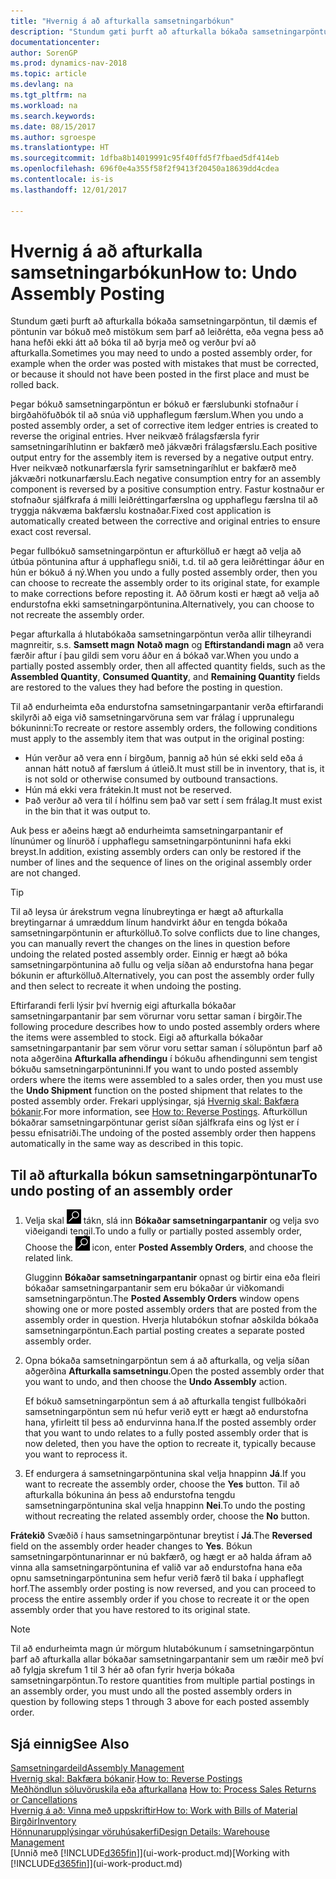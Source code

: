 ```yaml
---
title: "Hvernig á að afturkalla samsetningarbókun"
description: "Stundum gæti þurft að afturkalla bókaða samsetningarpöntun, til dæmis ef pöntunin var bókuð með mistökum sem þarf að leiðrétta, eða vegna þess að hana hefði ekki átt að bóka til að byrja með og verður því að afturkalla."
documentationcenter: 
author: SorenGP
ms.prod: dynamics-nav-2018
ms.topic: article
ms.devlang: na
ms.tgt_pltfrm: na
ms.workload: na
ms.search.keywords: 
ms.date: 08/15/2017
ms.author: sgroespe
ms.translationtype: HT
ms.sourcegitcommit: 1dfba8b14019991c95f40ffd5f7fbaed5df414eb
ms.openlocfilehash: 696f0e4a355f58f2f9413f20450a18639dd4cdea
ms.contentlocale: is-is
ms.lasthandoff: 12/01/2017

---
```

# <a name="how-to-undo-assembly-posting"></a><span data-ttu-id="1bdb7-103">Hvernig á að afturkalla samsetningarbókun</span><span class="sxs-lookup"><span data-stu-id="1bdb7-103">How to: Undo Assembly Posting</span></span>
<span data-ttu-id="1bdb7-104">Stundum gæti þurft að afturkalla bókaða samsetningarpöntun, til dæmis ef pöntunin var bókuð með mistökum sem þarf að leiðrétta, eða vegna þess að hana hefði ekki átt að bóka til að byrja með og verður því að afturkalla.</span><span class="sxs-lookup"><span data-stu-id="1bdb7-104">Sometimes you may need to undo a posted assembly order, for example when the order was posted with mistakes that must be corrected, or because it should not have been posted in the first place and must be rolled back.</span></span>

<span data-ttu-id="1bdb7-105">Þegar bókuð samsetningarpöntun er bókuð er færslubunki stofnaður í birgðahöfuðbók til að snúa við upphaflegum færslum.</span><span class="sxs-lookup"><span data-stu-id="1bdb7-105">When you undo a posted assembly order, a set of corrective item ledger entries is created to reverse the original entries.</span></span> <span data-ttu-id="1bdb7-106">Hver neikvæð frálagsfærsla fyrir samsetningaríhlutinn er bakfærð með jákvæðri frálagsfærslu.</span><span class="sxs-lookup"><span data-stu-id="1bdb7-106">Each positive output entry for the assembly item is reversed by a negative output entry.</span></span> <span data-ttu-id="1bdb7-107">Hver neikvæð notkunarfærsla fyrir samsetningaríhlut er bakfærð með jákvæðri notkunarfærslu.</span><span class="sxs-lookup"><span data-stu-id="1bdb7-107">Each negative consumption entry for an assembly component is reversed by a positive consumption entry.</span></span> <span data-ttu-id="1bdb7-108">Fastur kostnaður er stofnaður sjálfkrafa á milli leiðréttingarfærslna og upphaflegu færslna til að tryggja nákvæma bakfærslu kostnaðar.</span><span class="sxs-lookup"><span data-stu-id="1bdb7-108">Fixed cost application is automatically created between the corrective and original entries to ensure exact cost reversal.</span></span>  

<span data-ttu-id="1bdb7-109">Þegar fullbókuð samsetningarpöntun er afturkölluð er hægt að velja að útbúa pöntunina aftur á upphaflegu sniði, t.d. til að gera leiðréttingar áður en hún er bókuð á ný.</span><span class="sxs-lookup"><span data-stu-id="1bdb7-109">When you undo a fully posted assembly order, then you can choose to recreate the assembly order to its original state, for example to make corrections before reposting it.</span></span> <span data-ttu-id="1bdb7-110">Að öðrum kosti er hægt að velja að endurstofna ekki samsetningarpöntunina.</span><span class="sxs-lookup"><span data-stu-id="1bdb7-110">Alternatively, you can choose to not recreate the assembly order.</span></span>  

<span data-ttu-id="1bdb7-111">Þegar afturkalla á hlutabókaða samsetningarpöntun verða allir tilheyrandi magnreitir, s.s. **Samsett magn** **Notað magn** og **Eftirstandandi magn** að vera færðir aftur í þau gildi sem voru áður en á bókað var.</span><span class="sxs-lookup"><span data-stu-id="1bdb7-111">When you undo a partially posted assembly order, then all affected quantity fields, such as the **Assembled Quantity**, **Consumed Quantity**, and **Remaining Quantity** fields are restored to the values they had before the posting in question.</span></span>  

<span data-ttu-id="1bdb7-112">Til að endurheimta eða endurstofna samsetningarpantanir verða eftirfarandi skilyrði að eiga við samsetningarvöruna sem var frálag í upprunalegu bókuninni:</span><span class="sxs-lookup"><span data-stu-id="1bdb7-112">To recreate or restore assembly orders, the following conditions must apply to the assembly item that was output in the original posting:</span></span>  

-   <span data-ttu-id="1bdb7-113">Hún verður að vera enn í birgðum, þannig að hún sé ekki seld eða á annan hátt notuð af færslum á útleið.</span><span class="sxs-lookup"><span data-stu-id="1bdb7-113">It must still be in inventory, that is, it is not sold or otherwise consumed by outbound transactions.</span></span>  
-   <span data-ttu-id="1bdb7-114">Hún má ekki vera frátekin.</span><span class="sxs-lookup"><span data-stu-id="1bdb7-114">It must not be reserved.</span></span>  
-   <span data-ttu-id="1bdb7-115">Það verður að vera til í hólfinu sem það var sett í sem frálag.</span><span class="sxs-lookup"><span data-stu-id="1bdb7-115">It must exist in the bin that it was output to.</span></span>  

<span data-ttu-id="1bdb7-116">Auk þess er aðeins hægt að endurheimta samsetningarpantanir ef línunúmer og línuröð í upphaflegu samsetningarpöntuninni hafa ekki breyst.</span><span class="sxs-lookup"><span data-stu-id="1bdb7-116">In addition, existing assembly orders can only be restored if the number of lines and the sequence of lines on the original assembly order are not changed.</span></span>  

> [!TIP]  
>  <span data-ttu-id="1bdb7-117">Til að leysa úr árekstrum vegna línubreytinga er hægt að afturkalla breytingarnar á umræddum línum handvirkt áður en tengda bókaða samsetningarpöntunin er afturkölluð.</span><span class="sxs-lookup"><span data-stu-id="1bdb7-117">To solve conflicts due to line changes, you can manually revert the changes on the lines in question before undoing the related posted assembly order.</span></span> <span data-ttu-id="1bdb7-118">Einnig er hægt að bóka samsetningarpöntunina að fullu og velja síðan að endurstofna hana þegar bókunin er afturkölluð.</span><span class="sxs-lookup"><span data-stu-id="1bdb7-118">Alternatively, you can post the assembly order fully and then select to recreate it when undoing the posting.</span></span>  

<span data-ttu-id="1bdb7-119">Eftirfarandi ferli lýsir því hvernig eigi afturkalla bókaðar samsetningarpantanir þar sem vörurnar voru settar saman í birgðir.</span><span class="sxs-lookup"><span data-stu-id="1bdb7-119">The following procedure describes how to undo posted assembly orders where the items were assembled to stock.</span></span> <span data-ttu-id="1bdb7-120">Eigi að afturkalla bókaðar samsetningarpantanir þar sem vörur voru settar saman í sölupöntun þarf að nota aðgerðina **Afturkalla afhendingu** í bókuðu afhendingunni sem tengist bókuðu samsetningarpöntuninni.</span><span class="sxs-lookup"><span data-stu-id="1bdb7-120">If you want to undo posted assembly orders where the items were assembled to a sales order, then you must use the **Undo Shipment** function on the posted shipment that relates to the posted assembly order.</span></span> <span data-ttu-id="1bdb7-121">Frekari upplýsingar, sjá [Hvernig skal: Bakfæra bókanir](finance-how-reverse-journal-posting.md).</span><span class="sxs-lookup"><span data-stu-id="1bdb7-121">For more information, see [How to: Reverse Postings](finance-how-reverse-journal-posting.md).</span></span> <span data-ttu-id="1bdb7-122">Afturköllun bókaðrar samsetningarpöntunar gerist síðan sjálfkrafa eins og lýst er í þessu efnisatriði.</span><span class="sxs-lookup"><span data-stu-id="1bdb7-122">The undoing of the posted assembly order then happens automatically in the same way as described in this topic.</span></span>  

## <a name="to-undo-posting-of-an-assembly-order"></a><span data-ttu-id="1bdb7-123">Til að afturkalla bókun samsetningarpöntunar</span><span class="sxs-lookup"><span data-stu-id="1bdb7-123">To undo posting of an assembly order</span></span>  
1.  <span data-ttu-id="1bdb7-124">Velja skal ![Leit að síðu eða skýrslu](media/ui-search/search_small.png "Leit að síðu eða skýrslu táknið") tákn, slá inn  **Bókaðar samsetningarpantanir** og velja svo viðeigandi tengil.</span><span class="sxs-lookup"><span data-stu-id="1bdb7-124">To undo a fully or partially posted assembly order, Choose the ![Search for Page or Report](media/ui-search/search_small.png "Search for Page or Report icon") icon, enter **Posted Assembly Orders**, and choose the related link.</span></span>  

    <span data-ttu-id="1bdb7-125">Glugginn **Bókaðar samsetningarpantanir** opnast og birtir eina eða fleiri bókaðar samsetningarpantanir sem eru bókaðar úr viðkomandi samsetningarpöntun.</span><span class="sxs-lookup"><span data-stu-id="1bdb7-125">The **Posted Assembly Orders** window opens showing one or more posted assembly orders that are posted from the assembly order in question.</span></span> <span data-ttu-id="1bdb7-126">Hverja hlutabókun stofnar aðskilda bókaða samsetningarpöntun.</span><span class="sxs-lookup"><span data-stu-id="1bdb7-126">Each partial posting creates a separate posted assembly order.</span></span>  
2.  <span data-ttu-id="1bdb7-127">Opna bókaða samsetningarpöntun sem á að afturkalla, og velja síðan aðgerðina **Afturkalla samsetningu**.</span><span class="sxs-lookup"><span data-stu-id="1bdb7-127">Open the posted assembly order that you want to undo, and then choose the **Undo Assembly** action.</span></span>  

    <span data-ttu-id="1bdb7-128">Ef bókuð samsetningarpöntun sem á að afturkalla tengist fullbókaðri samsetningarpöntun sem nú hefur verið eytt er hægt að endurstofna hana, yfirleitt til þess að endurvinna hana.</span><span class="sxs-lookup"><span data-stu-id="1bdb7-128">If the posted assembly order that you want to undo relates to a fully posted assembly order that is now deleted, then you have the option to recreate it, typically because you want to reprocess it.</span></span>  
3.  <span data-ttu-id="1bdb7-129">Ef endurgera á samsetningarpöntunina skal velja hnappinn **Já**.</span><span class="sxs-lookup"><span data-stu-id="1bdb7-129">If you want to recreate the assembly order, choose the **Yes** button.</span></span> <span data-ttu-id="1bdb7-130">Til að afturkalla bókunina án þess að endurstofna tengdu samsetningarpöntunina skal velja hnappinn **Nei**.</span><span class="sxs-lookup"><span data-stu-id="1bdb7-130">To undo the posting without recreating the related assembly order, choose the **No** button.</span></span>  

<span data-ttu-id="1bdb7-131">**Frátekið** Svæðið í haus samsetningarpöntunar breytist í **Já**.</span><span class="sxs-lookup"><span data-stu-id="1bdb7-131">The **Reversed** field on the assembly order header changes to **Yes**.</span></span> <span data-ttu-id="1bdb7-132">Bókun samsetningarpöntunarinnar er nú bakfærð, og hægt er að halda áfram að vinna alla samsetningarpöntunina ef valið var að endurstofna hana eða opnu samsetningarpöntunina sem hefur verið færð til baka í upphaflegt horf.</span><span class="sxs-lookup"><span data-stu-id="1bdb7-132">The assembly order posting is now reversed, and you can proceed to process the entire assembly order if you chose to recreate it or the open assembly order that you have restored to its original state.</span></span>  

> [!NOTE]  
>  <span data-ttu-id="1bdb7-133">Til að endurheimta magn úr mörgum hlutabókunum í samsetningarpöntun þarf að afturkalla allar bókaðar samsetningarpantanir sem um ræðir með því að fylgja skrefum 1 til 3 hér að ofan fyrir hverja bókaða samsetningarpöntun.</span><span class="sxs-lookup"><span data-stu-id="1bdb7-133">To restore quantities from multiple partial postings in an assembly order, you must undo all the posted assembly orders in question by following steps 1 through 3 above for each posted assembly order.</span></span>  

## <a name="see-also"></a><span data-ttu-id="1bdb7-134">Sjá einnig</span><span class="sxs-lookup"><span data-stu-id="1bdb7-134">See Also</span></span>  
[<span data-ttu-id="1bdb7-135">Samsetningardeild</span><span class="sxs-lookup"><span data-stu-id="1bdb7-135">Assembly Management</span></span>](assembly-assemble-items.md)  
<span data-ttu-id="1bdb7-136">[Hvernig skal: Bakfæra bókanir](finance-how-reverse-journal-posting.md).</span><span class="sxs-lookup"><span data-stu-id="1bdb7-136">[How to: Reverse Postings](finance-how-reverse-journal-posting.md)</span></span>  
<span data-ttu-id="1bdb7-137">[Meðhöndlun söluvöruskila eða afturkallana](sales-how-process-sales-returns-cancellations.md)  </span><span class="sxs-lookup"><span data-stu-id="1bdb7-137">[How to: Process Sales Returns or Cancellations](sales-how-process-sales-returns-cancellations.md)  </span></span>  
[<span data-ttu-id="1bdb7-138">Hvernig á að: Vinna með uppskriftir</span><span class="sxs-lookup"><span data-stu-id="1bdb7-138">How to: Work with Bills of Material</span></span>](inventory-how-work-BOMs.md)  
[<span data-ttu-id="1bdb7-139">Birgðir</span><span class="sxs-lookup"><span data-stu-id="1bdb7-139">Inventory</span></span>](inventory-manage-inventory.md)  
[<span data-ttu-id="1bdb7-140">Hönnunarupplýsingar vöruhúsakerfi</span><span class="sxs-lookup"><span data-stu-id="1bdb7-140">Design Details: Warehouse Management</span></span>](design-details-warehouse-management.md)  
<span data-ttu-id="1bdb7-141">[Unnið með [!INCLUDE[d365fin](includes/d365fin_md.md)]](ui-work-product.md)</span><span class="sxs-lookup"><span data-stu-id="1bdb7-141">[Working with [!INCLUDE[d365fin](includes/d365fin_md.md)]](ui-work-product.md)</span></span>

